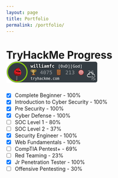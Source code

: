 ```yaml
---
layout: page
title: Portfolio
permalink: /portfolio/
---
```


# TryHackMe Progress <img src="/assets/THMBadge.png">

- [x] Complete Beginner - 100%
- [x] Introduction to Cyber Security - 100%
- [x] Pre Security - 100%
- [x] Cyber Defense - 100%
- [ ] SOC Level 1 - 80%
- [ ] SOC Level 2 - 37%
- [x] Security Engineer - 100%
- [x] Web Fundamentals - 100%
- [ ] CompTIA Pentest+ - 69%
- [ ] Red Teaming - 23%
- [x] Jr Penetration Tester - 100%
- [ ] Offensive Pentesting - 30%
